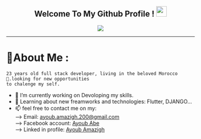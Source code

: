 <h2 align="center">
  Welcome To My Github Profile !
  <img src="https://media.giphy.com/media/hvRJCLFzcasrR4ia7z/giphy.gif" width="28">
</h2>

<p align="center">
  <a href="https://github.com/Ayoubamazigh/ayoubamazigh"><img src="https://readme-typing-svg.herokuapp.com?color=%2336BCF7&center=true&vCenter=true&lines=Hi!,+Welcome+To+My+Github+Profile;I+am+a+Full+Stack+Developer+;FrontEnd:+HTML5,+CSS3,+JavaScript;BackEnd:+DJANGO,+PHP,+SQL...;DESKTOP:+JAVA,+PYTHON;"></a>
</p>

---
<div align="left">

  # 💫About Me :
  
    23 years old full stack developer, living in the beloved Morocco 🥰.looking for new opportunities
    to chalenge my self.

- 🔭 I’m currently working on Devoloping my skills.
- 🌱 Learning about new freamworks and technologies: Flutter, DJANGO...
- 📫 feel free to contact me on my:<br>
    --> Email: <a mailto='ayoub.amazigh.200@gmail.com' >ayoub.amazigh.200@gmail.com</a><br>
    --> Facebook account: <a href='https://www.facebook.com/Ayoube.abe/' >Ayoub Abe</a><br>
    --> Linked in profile: <a href='https://www.linkedin.com/in/ayoubamazigh/'>Ayoub Amazigh</a>
  
